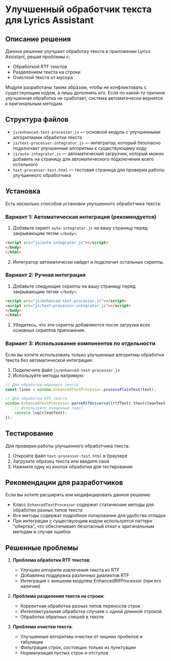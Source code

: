 # Улучшенный обработчик текста для Lyrics Assistant

## Описание решения

Данное решение улучшает обработку текста в приложении Lyrics Assistant, решая проблемы с:
- Обработкой RTF текстов
- Разделением текста на строки
- Очисткой текста от мусора

Модули разработаны таким образом, чтобы не конфликтовать с существующим кодом, а лишь дополнять его. Если по какой-то причине улучшенная обработка не сработает, система автоматически вернется к оригинальным методам.

## Структура файлов

- `js/enhanced-text-processor.js` — основной модуль с улучшенными алгоритмами обработки текста
- `js/text-processor-integrator.js` — интегратор, который безопасно подключает улучшенные алгоритмы к существующему коду
- `js/auto-integrator.js` — автоматический загрузчик, который можно добавить на страницу для автоматического подключения всего остального
- `text-processor-test.html` — тестовая страница для проверки работы улучшенного обработчика

## Установка

Есть несколько способов установки улучшенного обработчика текста:

### Вариант 1: Автоматическая интеграция (рекомендуется)

1. Добавьте скрипт `auto-integrator.js` на вашу страницу перед закрывающим тегом `</body>`:

```html
<script src="js/auto-integrator.js"></script>
</body>
</html>
```

2. Интегратор автоматически найдет и подключит остальные скрипты.

### Вариант 2: Ручная интеграция

1. Добавьте следующие скрипты на вашу страницу перед закрывающим тегом `</body>`:

```html
<script src="js/enhanced-text-processor.js"></script>
<script src="js/text-processor-integrator.js"></script>
</body>
</html>
```

2. Убедитесь, что эти скрипты добавляются *после* загрузки всех основных скриптов приложения.

### Вариант 3: Использование компонентов по отдельности

Если вы хотите использовать только улучшенные алгоритмы обработки текста без автоматической интеграции:

1. Подключите файл `js/enhanced-text-processor.js`
2. Используйте методы напрямую:

```javascript
// Для обработки обычного текста
const lines = window.EnhancedTextProcessor.processPlainText(text);

// Для обработки RTF текста
window.EnhancedTextProcessor.parseRtfUniversal(rtfText).then(cleanText => {
    // Используйте очищенный текст
    console.log(cleanText);
});
```

## Тестирование

Для проверки работы улучшенного обработчика текста:

1. Откройте файл `text-processor-test.html` в браузере
2. Загрузите образец текста или введите свой
3. Нажмите одну из кнопок обработки для тестирования

## Рекомендации для разработчиков

Если вы хотите расширить или модифицировать данное решение:

- Класс `EnhancedTextProcessor` содержит статические методы для обработки разных типов текста
- Все методы содержат подробное логирование для удобства отладки
- При интеграции с существующим кодом используется паттерн "обертка", что обеспечивает безопасный откат к оригинальным методам в случае ошибок

## Решенные проблемы

1. **Проблема обработки RTF текстов**:
   - Улучшен алгоритм извлечения текста из RTF
   - Добавлена поддержка различных диалектов RTF
   - Интеграция с внешним модулем EnhancedRtfProcessor (при его наличии)

2. **Проблема разделения текста на строки**:
   - Корректная обработка разных типов переносов строк
   - Интеллектуальная обработка случаев с одной длинной строкой
   - Обработка обратных слешей в тексте

3. **Проблема очистки текста**:
   - Улучшенные алгоритмы очистки от лишних пробелов и табуляции
   - Фильтрация строк, состоящих только из пунктуации
   - Нормализация пустых строк и отступов 
